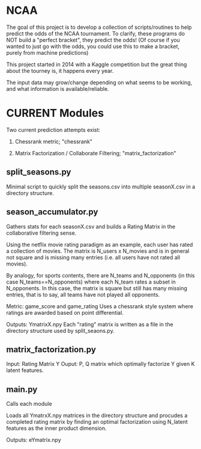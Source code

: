 NCAA
====
The goal of this project is to develop a collection of scripts/routines to help predict the odds of the NCAA tournament. To clarify, these programs do NOT build a "perfect bracket", they predict the odds! (Of course if you wanted to just go with the odds, you could use this to make a bracket, purely from machine predictions)

This project started in 2014 with a Kaggle competition but the great thing about the tourney is, it happens every year.

The input data may grow/change depending on what seems to be working, and what information is available/reliable.

CURRENT Modules
===============
Two current prediction attempts exist:

1) Chessrank metric; "chessrank"

2) Matrix Factorization / Collaborate Filtering; "matrix_factorization"


split_seasons.py
----------------
Minimal script to quickly split the seasons.csv into multiple seasonX.csv in a directory structure.

season_accumulator.py
---------------------
Gathers stats for each seasonX.csv and builds a Rating Matrix in the collaborative filtering sense.

Using the netflix movie rating paradigm as an example, each user has rated a collection of movies.
The matrix is N_users x N_movies and is in general not square and is missing many entries (i.e. all users
have not rated all movies).

By analogy, for sports contents, there are N_teams and N_opponents (in this case N_teams==N_opponents) where
each N_team rates a subset in N_opponents. In this case, the matrix is square but still has many missing entries,
that is to say, all teams have not played all opponents.

Metric: game_score and game_rating
Uses a chessrank style system where ratings are awarded based on point differential.

Outputs: YmatrixX.npy
Each "rating" matrix is written as a file in the directory structure used by split_seaons.py.

matrix_factorization.py
-----------------------
Input:    Rating Matrix Y
Ouput:    P, Q matrix which optimally factorize Y given K latent features.



main.py
-------
Calls each module

Loads all YmatrxX.npy matrices in the directory structure and procudes a completed rating matrix by finding
an optimal factorization using N_latent features as the inner product dimension.

Outputs: eYmatrix.npy
